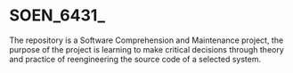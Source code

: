 # SOEN_6431_
The repository is a Software Comprehension and Maintenance project, the purpose of the project is learning to make critical decisions through theory and  practice of reengineering the source code of a selected system.
